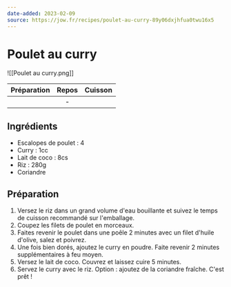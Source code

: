 ```yaml
---
date-added: 2023-02-09
source: https://jow.fr/recipes/poulet-au-curry-89y06dxjhfua0twu16x5
---
```


# Poulet au curry

![[Poulet au curry.png]]

| Préparation | Repos | Cuisson |
|:-----------:|:-----:|:-------:|
|             |   -   |         |

## Ingrédients

- Escalopes de poulet : 4
- Curry : 1cc
- Lait de coco : 8cs
- Riz : 280g
- Coriandre

## Préparation

1. Versez le riz dans un grand volume d'eau bouillante et suivez le temps de cuisson recommandé sur l'emballage.
2. Coupez les filets de poulet en morceaux.
3. Faites revenir le poulet dans une poêle 2 minutes avec un filet d'huile d'olive, salez et poivrez.
4. Une fois bien dorés, ajoutez le curry en poudre. Faite revenir 2 minutes supplémentaires à feu moyen.
5. Versez le lait de coco. Couvrez et laissez cuire 5 minutes.
6. Servez le curry avec le riz. Option : ajoutez de la coriandre fraîche. C'est prêt !
